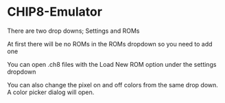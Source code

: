 # CHIP8-Emulator

There are two drop downs; Settings and ROMs

At first there will be no ROMs in the ROMs dropdown so you need to add one

You can open .ch8 files with the Load New ROM option under the settings dropdown

You can also change the pixel on and off colors from the same drop down. A color picker dialog will open.
